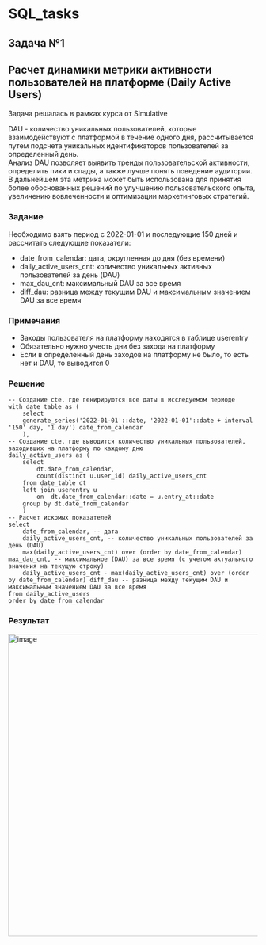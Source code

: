 # SQL_tasks

## Задача №1
## Расчет динамики метрики активности пользователей на платформе (Daily Active Users)
Задача решалась в рамках курса от Simulative

DAU - количество уникальных пользователей, которые взаимодействуют с платформой в течение одного дня, рассчитывается путем подсчета уникальных идентификаторов пользователей за определенный день. \
Анализ DAU позволяет выявить тренды пользовательской активности, определить пики и спады, а также лучше понять поведение аудитории. \
В дальнейшем эта метрика может быть использована для принятия более обоснованных решений по улучшению пользовательского опыта, увеличению вовлеченности и оптимизации маркетинговых стратегий.

### Задание

Необходимо взять период с 2022-01-01 и последующие 150 дней и рассчитать следующие показатели:
- date_from_calendar: дата, округленная до дня (без времени)
- daily_active_users_cnt: количество уникальных активных пользователей за день (DAU)
- max_dau_cnt: максимальный DAU за все время
- diff_dau: разница между текущим DAU и максимальным значением DAU за все время

### Примечания
- Заходы пользователя на платформу находятся в таблице userentry 
- Обязательно нужно учесть дни без захода на платформу
- Если в определенный день заходов на платформу не было, то есть нет и DAU, то выводится 0

### Решение
```postgresql
-- Создание cte, где генирируются все даты в исследуемом периоде
with date_table as (
	select 
	generate_series('2022-01-01'::date, '2022-01-01'::date + interval '150' day, '1 day') date_from_calendar
	),
-- Создание cte, где выводится количество уникальных пользователей, заходивших на платформу по каждому дню
daily_active_users as (
	select 
		dt.date_from_calendar,
		count(distinct u.user_id) daily_active_users_cnt
	from date_table dt
	left join userentry u 
		on  dt.date_from_calendar::date = u.entry_at::date
	group by dt.date_from_calendar
	)
-- Расчет искомых показателей
select 
	date_from_calendar, -- дата
	daily_active_users_cnt, -- количество уникальных пользователей за день (DAU)
	max(daily_active_users_cnt) over (order by date_from_calendar) max_dau_cnt, -- максимальное (DAU) за все время (с учетом актуального значения на текущую строку) 
	daily_active_users_cnt - max(daily_active_users_cnt) over (order by date_from_calendar) diff_dau -- разница между текущим DAU и максимальным значением DAU за все время
from daily_active_users
order by date_from_calendar
```
### Результат
<img width="701" height="611" alt="image" src="https://github.com/user-attachments/assets/13e8e08b-50a4-43ff-a699-585b231e6fba" />
